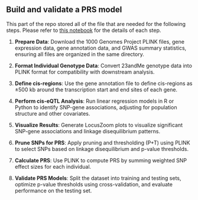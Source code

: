 
## Build and validate a PRS model


This part of the repo stored all of the file that are needed for the following steps. Please refer to [this notebook](PRS_Single_Gene_Pipeline/prs_final.ipynb) for the details of each step. 

1. **Prepare Data**: Download the 1000 Genomes Project PLINK files, gene expression data, gene annotation data, and GWAS summary statistics, ensuring all files are organized in the same directory.

2. **Format Individual Genotype Data**: Convert 23andMe genotype data into PLINK format for compatibility with downstream analysis.

3. **Define cis-regions**: Use the gene annotation file to define cis-regions as ±500 kb around the transcription start and end sites of each gene.

4. **Perform cis-eQTL Analysis**: Run linear regression models in R or Python to identify SNP-gene associations, adjusting for population structure and other covariates.

5. **Visualize Results**: Generate LocusZoom plots to visualize significant SNP-gene associations and linkage disequilibrium patterns.

6. **Prune SNPs for PRS**: Apply pruning and thresholding (P+T) using PLINK to select SNPs based on linkage disequilibrium and p-value thresholds.

7. **Calculate PRS**: Use PLINK to compute PRS by summing weighted SNP effect sizes for each individual.

8. **Validate PRS Models**: Split the dataset into training and testing sets, optimize p-value thresholds using cross-validation, and evaluate performance on the testing set.